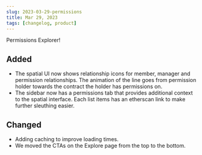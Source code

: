 ```yaml
---
slug: 2023-03-29-permissions
title: Mar 29, 2023
tags: [changelog, product]
---
```


Permissions Explorer!

<!-- truncate -->

## Added
- The spatial UI now shows relationship icons for member, manager and permission relationships. The animation of the line goes from permission holder towards the contract the holder has permissions on.
- The sidebar now has a permissions tab that provides additional context to the spatial interface. Each list items has an etherscan link to make further sleuthing easier.

## Changed
- Adding caching to improve loading times.
- We moved the CTAs on the Explore page from the top to the bottom.